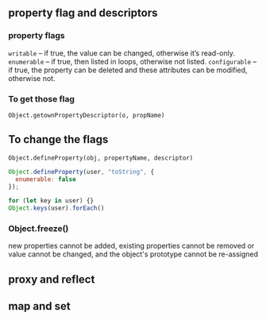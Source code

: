 ## property flag and descriptors

### property flags

`writable` – if true, the value can be changed, otherwise it’s read-only.
`enumerable` – if true, then listed in loops, otherwise not listed.
`configurable` – if true, the property can be deleted and these attributes can be modified, otherwise not.


### To get those flag


`Object.getownPropertyDescriptor(o, propName)`

## To change the flags

`Object.defineProperty(obj, propertyName, descriptor)`
```js
Object.defineProperty(user, "toString", {
  enumerable: false
});

for (let key in user) {}
Object.keys(user).forEach()
```



### Object.freeze()

new properties cannot be added, existing properties cannot be removed
or value cannot be changed, and the object's prototype cannot be re-assigned


## proxy and reflect



## map and set

